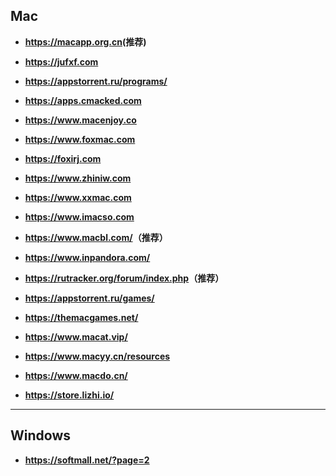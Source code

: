 ## <b>Mac 

-  <https://macapp.org.cn>(推荐)

- <https://jufxf.com>
- <https://appstorrent.ru/programs/>
- <https://apps.cmacked.com>
- <https://www.macenjoy.co>
- <https://www.foxmac.com>
- <https://foxirj.com>
- <https://www.zhiniw.com>
- <https://www.xxmac.com>
- <https://www.imacso.com>
- <https://www.macbl.com/>（推荐）
- <https://www.inpandora.com/>
- <https://rutracker.org/forum/index.php>（推荐）
- <https://appstorrent.ru/games/> 
- <https://themacgames.net/>
- <https://www.macat.vip/>
- <https://www.macyy.cn/resources>
- <https://www.macdo.cn/>
- <https://store.lizhi.io/>
***  
## Windows 
 
- <https://softmall.net/?page=2>